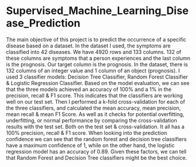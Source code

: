 # Supervised_Machine_Learning_Disease_Prediction
The main objective of this project is to predict the occurrence of a specific disease based on a dataset. In the dataset I used, the symptoms are classified into 42 diseases. We have 4920 rows and 133 columns. 132 of these columns are symptoms that a person experiences and the last column is the prognosis. Our target column is the prognosis. In the dataset, there is 132 columns of an integer value and 1 column of an object (prognosis). I used 3 classifier models: Decision Tree Classifier, Random Forest Classifier & Logistic Regression Classifier. Based on the model evaluation, we can see that the three models achieved an accuracy of 100% and a 1% in the precision, recall & F1 score. This indicates that the classifiers are working well on our test set. Then I performed a k-fold cross-validation for each of the three classifiers, and calculated the mean accuracy, mean precision, mean recall & mean F1 Score. As well as it checks for potential overfitting, underfitting, or normal performance by comparing the cross-validation results with the test set. Both on the test set & cross-validation. It all has a 100% precision, recall & F1 score. When looking into the prediction confidence we can see that the random forest and decision tree classifiers have a maximum confidence of 1, while on the other hand, the logistic regression model has an accuracy of 0.89. Given these factors, we can tell that Random Forest and Decision Tree classifiers might be the best choice.
